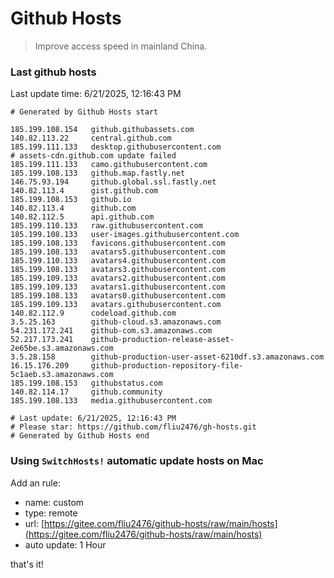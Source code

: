 # Github Hosts

> Improve access speed in mainland China.

### Last github hosts

Last update time: 6/21/2025, 12:16:43 PM

```base
# Generated by Github Hosts start 

185.199.108.154   github.githubassets.com
140.82.113.22     central.github.com
185.199.111.133   desktop.githubusercontent.com
# assets-cdn.github.com update failed
185.199.111.133   camo.githubusercontent.com
185.199.108.133   github.map.fastly.net
146.75.93.194     github.global.ssl.fastly.net
140.82.113.4      gist.github.com
185.199.108.153   github.io
140.82.113.4      github.com
140.82.112.5      api.github.com
185.199.110.133   raw.githubusercontent.com
185.199.108.133   user-images.githubusercontent.com
185.199.108.133   favicons.githubusercontent.com
185.199.108.133   avatars5.githubusercontent.com
185.199.110.133   avatars4.githubusercontent.com
185.199.108.133   avatars3.githubusercontent.com
185.199.109.133   avatars2.githubusercontent.com
185.199.109.133   avatars1.githubusercontent.com
185.199.108.133   avatars0.githubusercontent.com
185.199.109.133   avatars.githubusercontent.com
140.82.112.9      codeload.github.com
3.5.25.163        github-cloud.s3.amazonaws.com
54.231.172.241    github-com.s3.amazonaws.com
52.217.173.241    github-production-release-asset-2e65be.s3.amazonaws.com
3.5.28.158        github-production-user-asset-6210df.s3.amazonaws.com
16.15.176.209     github-production-repository-file-5c1aeb.s3.amazonaws.com
185.199.108.153   githubstatus.com
140.82.114.17     github.community
185.199.108.133   media.githubusercontent.com

# Last update: 6/21/2025, 12:16:43 PM
# Please star: https://github.com/fliu2476/gh-hosts.git
# Generated by Github Hosts end
```

### Using `SwitchHosts!` automatic update hosts on Mac
Add an rule:
- name: custom
- type: remote
- url: [https://gitee.com/fliu2476/github-hosts/raw/main/hosts](https://gitee.com/fliu2476/github-hosts/raw/main/hosts)
- auto update: 1 Hour

that's it!

